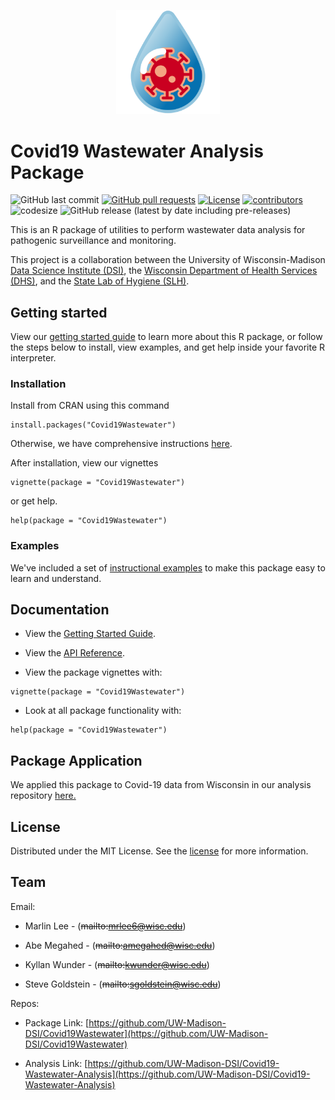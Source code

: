 <p align="center">
	<div align="center">
		<img src="./docs/images/covid-droplet.svg" alt="Logo" style="width:33%">
	</div>
</p>

# Covid19 Wastewater Analysis Package

![GitHub last commit](https://img.shields.io/github/last-commit/UW-Madison-DSI/Covid19Wastewater)
[![GitHub pull requests](https://img.shields.io/github/issues-pr/UW-Madison-DSI/Covid19Wastewater)](https://github.com/UW-Madison-DSI/Covid19Wastewater/pulls)
[![License](https://img.shields.io/badge/license-MIT-green)](https://github.com/UW-Madison-DSI/Covid19Wastewater/blob/main/LICENSE.md)
[![contributors](https://img.shields.io/github/contributors/UW-Madison-DSI/Covid19Wastewater)](https://github.com/UW-Madison-DSI/Covid19Wastewater/graphs/contributors)
![codesize](https://img.shields.io/github/languages/code-size/UW-Madison-DSI/Covid19Wastewater)
![GitHub release (latest by date including pre-releases)](https://img.shields.io/github/v/release/UW-Madison-DSI/Covid19Wastewater?include_prereleases)

This is an R package of utilities to perform wastewater data analysis for pathogenic surveillance and monitoring. 

This project is a collaboration between the University of Wisconsin-Madison [Data Science Institute (DSI)](https://datascience.wisc.edu), the [Wisconsin Department of Health Services (DHS)](https://www.dhs.wisconsin.gov/covid-19/wastewater.htm), and the [State Lab of Hygiene (SLH)](https://www.slh.wisc.edu/environmental/covid-19-wastewater/).

## Getting started

View our [getting started guide](https://github.com/UW-Madison-DSI/Covid19Wastewater/blob/main/docs/getting-started/Starting_Guide.md) to learn more about this R package, or follow the steps below to install, view examples, and get help inside your favorite R interpreter. 

### Installation

Install from CRAN using this command
```
install.packages("Covid19Wastewater")
```
Otherwise, we have comprehensive instructions [here](https://github.com/UW-Madison-DSI/Covid19Wastewater/blob/main/docs/r-studio/installing-packages.md).

After installation, view our vignettes 
```
vignette(package = "Covid19Wastewater")
```

or get help.
```
help(package = "Covid19Wastewater")
```


### Examples
We've included a set of [instructional examples](https://github.com/UW-Madison-DSI/Covid19Wastewater/blob/main/examples/README.md) to make this package easy to learn and understand.

## Documentation
 
- View the [Getting Started Guide](https://github.com/UW-Madison-DSI/Covid19Wastewater/blob/main/docs/getting-started/Starting_Guide.md).

- View the [API Reference](https://github.com/UW-Madison-DSI/Covid19Wastewater/blob/main/docs/api/api.md).

- View the package vignettes with:

```
vignette(package = "Covid19Wastewater")
```

- Look at all package functionality with:

```
help(package = "Covid19Wastewater")
```

## Package Application 

We applied this package to Covid-19 data from Wisconsin in our analysis repository [here.](https://github.com/UW-Madison-DSI/Covid19-Wastewater-Analysis)

<!-- LICENSE -->
## License

Distributed under the MIT License. See the [license](https://github.com/UW-Madison-DSI/Covid19Wastewater/blob/main/LICENSE.md) for more information.

<!-- Contact -->
## Team

Email:
- Marlin Lee - (~~mailto:mrlee6@wisc.edu~~)

- Abe Megahed - (~~mailto:amegahed@wisc.edu~~)

- Kyllan Wunder - (~~mailto:kwunder@wisc.edu~~)

- Steve Goldstein - (~~mailto:sgoldstein@wisc.edu~~)

Repos:
- Package Link: [https://github.com/UW-Madison-DSI/Covid19Wastewater](https://github.com/UW-Madison-DSI/Covid19Wastewater)

- Analysis Link: [https://github.com/UW-Madison-DSI/Covid19-Wastewater-Analysis](https://github.com/UW-Madison-DSI/Covid19-Wastewater-Analysis)
